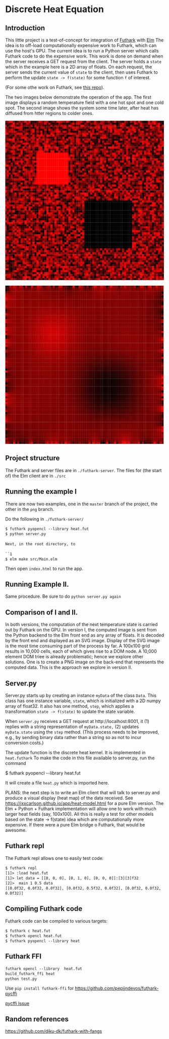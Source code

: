 # Discrete Heat Equation

## Introduction

This little project is a test-of-concept for integration of [Futhark](https://futhark-lang.org) with [Elm](https://elm-lang.org)  The idea is to off-load computationally expensive work to Futhark, which can use the host's GPU.  The current idea is to run a Python server which calls Futhark code to do the expensive work.  This work is done on demand when the server receives a GET request from the client.  The server holds a `state` which in the example here is a 2D array of floats. On each request, the server sends the current value of `state` to the client, then uses Futhark to perform the update `state -> f(state)` for some function `f` of interest.

(For some othe work on Futhark, see [this repo](https://github.com/jxxcarlson/pca-fut)).

The two images below demonstrate the operation of the app.  The first image displays a random temperature field with a one hot spot and one cold spot.  The second image shows the system some time later, after heat has diffused from htter regions to colder ones.

![Heat equation I](./heat1.png)

![Heat equation II](./heat2.png)
## Project structure

The Futhark and server files are in `./futhark-server`.  The files for (the start of) the Elm client are in `./src`

## Running the example I

There are now two examples, one in the `master` branch of the project, 
the other in the `png` branch.

Do the following in `./futhark-server/`

```
$ futhark pyopencl --library heat.fut
$ python server.py

Next, in the root directory, to 

``1
$ elm make src/Main.elm
```

Then open `index.html` to run the app.

## Running Example II.

Same procedure. Be sure to do `python server.py again`


## Comparison of I and II.

In both versions, the computation of the next temperature state
is carried out by Futhark on the GPU.  In version I, the computed
image is sent from the Python backend to the Elm front end as any array
of floats. It is decoded by the front end and dsplayed as an SVG image.  Display 
of the SVG image is the most time consuming part of the process by far.
A 100x100 grid results in 10,000 cells, each of which gives rise to a 
DOM node.  A 10,000 element DOM triee is already problematic; hence we
explore other solutions. One is to create a PNG image on the back-end
that represents the computed data.  This is the approach we explore in version II.

## Server.py

Server.py starts up by creating an instance `myData` of the class `Data`.  This class has one instance variable, `state`, which is initialized with a 2D numpy array of float32.  It also has one method, `step`, which applies a transformation `state -> f(state)` to update the state variable.

When `server.py` receives a GET request at http://localhost:8001, it (1) replies with a string representation of `myData.state,` (2) updates `myData.state` using the `step` method. (This process needs to be improved, e.g., by sending binary data rather than a string so as not to incur conversion costs.)

The update function is the discrete heat kernel. It is implemented in `heat.futhark`  To make the code in this file available to server.py, run the command

   $ futhark pyopencl --library heat.fut

It will create a file `heat.py` which is imported
here.

PLANS: the next step is to write an Elm client that will talk to server.py and produce a visual display (heat map) of the data received.  See https://jxxcarlson.github.io/app/heat-model.html for a pure Elm version.  The Elm + Python + Futhark implementation will allow one to work with much larger heat fields (say, 100x100). All this is really a test for other models based on the state -> f(state) idea which are computationally more expensive. If there were a pure Elm bridge
 o Futhark, that would be awesome.

 ## Futhark repl

The Futhark repl allows one to easily test code:

 ```
 $ futhark repl
 [1]> :load heat.fut
 [1]> let data = [[0, 0, 0], [0, 1, 0], [0, 0, 0]]:[3][3]f32
 [2]>  main 1 0.5 data
 [[0.0f32, 0.0f32, 0.0f32], [0.0f32, 0.5f32, 0.0f32], [0.0f32, 0.0f32, 0.0f32]]

 ```

## Compiling Futhark code

Futhark code can be compiled to various targets:

```
$ futhark c heat.fut
$ futhark opencl heat.fut
$ futhark pyopencl --library heat
```

## Futhark FFI

```
futhark opencl --library  heat.fut
build_futhark_ffi heat
python test.py
```

Use `pip install futhark-ffi` for https://github.com/pepijndevos/futhark-pycffi


[pycffi Issue](https://github.com/pepijndevos/futhark-pycffi/issues/8)

## Random references

https://github.com/diku-dk/futhark-with-fangs
